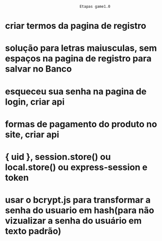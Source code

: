 
								      Etapas game1.0

# criar termos da pagina de registro

# solução para letras maiusculas, sem espaços na pagina de registro para salvar no Banco

# esqueceu sua senha na pagina de login, criar api

# formas de pagamento do produto no site, criar api

# { uid }, session.store() ou local.store() ou express-session e token

# usar o bcrypt.js para transformar a senha do usuario em hash(para não vizualizar a senha do usuário em texto padrão)
